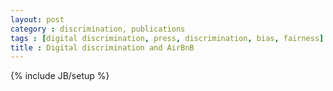 ```yaml
---
layout: post
category : discrimination, publications
tags : [digital discrimination, press, discrimination, bias, fairness]
title : Digital discrimination and AirBnB
---
```

{% include JB/setup %}

